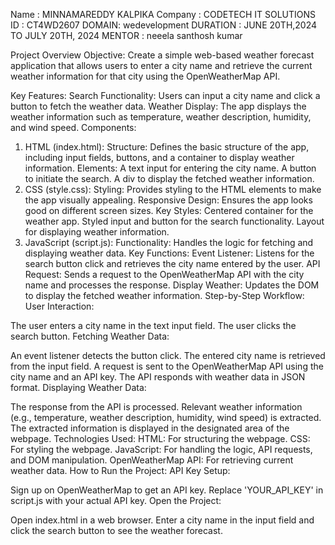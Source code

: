 Name : MINNAMAREDDY KALPIKA
Company : CODETECH IT SOLUTIONS
ID :  CT4WD2607
DOMAIN: wedevelopment
DURATION : JUNE 20TH,2024 TO JULY 20TH, 2024
MENTOR : neeela santhosh kumar


Project Overview
Objective:
Create a simple web-based weather forecast application that allows users to enter a city name and retrieve the current weather information for that city using the OpenWeatherMap API.

Key Features:
Search Functionality: Users can input a city name and click a button to fetch the weather data.
Weather Display: The app displays the weather information such as temperature, weather description, humidity, and wind speed.
Components:
1. HTML (index.html):
Structure: Defines the basic structure of the app, including input fields, buttons, and a container to display weather information.
Elements:
A text input for entering the city name.
A button to initiate the search.
A div to display the fetched weather information.
2. CSS (style.css):
Styling: Provides styling to the HTML elements to make the app visually appealing.
Responsive Design: Ensures the app looks good on different screen sizes.
Key Styles:
Centered container for the weather app.
Styled input and button for the search functionality.
Layout for displaying weather information.
3. JavaScript (script.js):
Functionality: Handles the logic for fetching and displaying weather data.
Key Functions:
Event Listener: Listens for the search button click and retrieves the city name entered by the user.
API Request: Sends a request to the OpenWeatherMap API with the city name and processes the response.
Display Weather: Updates the DOM to display the fetched weather information.
Step-by-Step Workflow:
User Interaction:

The user enters a city name in the text input field.
The user clicks the search button.
Fetching Weather Data:

An event listener detects the button click.
The entered city name is retrieved from the input field.
A request is sent to the OpenWeatherMap API using the city name and an API key.
The API responds with weather data in JSON format.
Displaying Weather Data:

The response from the API is processed.
Relevant weather information (e.g., temperature, weather description, humidity, wind speed) is extracted.
The extracted information is displayed in the designated area of the webpage.
Technologies Used:
HTML: For structuring the webpage.
CSS: For styling the webpage.
JavaScript: For handling the logic, API requests, and DOM manipulation.
OpenWeatherMap API: For retrieving current weather data.
How to Run the Project:
API Key Setup:

Sign up on OpenWeatherMap to get an API key.
Replace 'YOUR_API_KEY' in script.js with your actual API key.
Open the Project:

Open index.html in a web browser.
Enter a city name in the input field and click the search button to see the weather forecast.
